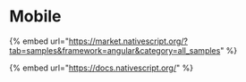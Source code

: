 # Mobile

{% embed url="https://market.nativescript.org/?tab=samples&framework=angular&category=all_samples" %}

{% embed url="https://docs.nativescript.org/" %}

